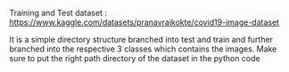 Training and Test dataset : https://www.kaggle.com/datasets/pranavraikokte/covid19-image-dataset

It is a simple directory structure branched into test and train and further branched into the respective 3 classes which contains the images.
Make sure to put the right path  directory of the dataset  in the python code 
